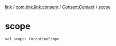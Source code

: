 [link](../../index.md) / [com.tink.link.consent](../index.md) / [ConsentContext](index.md) / [scope](./scope.md)

# scope

`val scope: CoroutineScope`